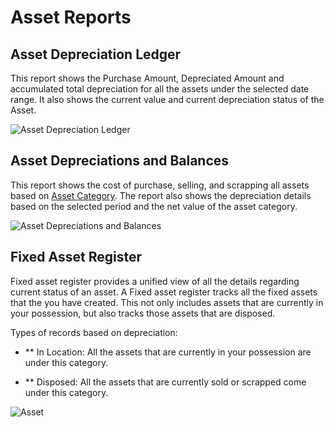 <!-- add-breadcrumbs -->
# Asset Reports

## Asset Depreciation Ledger

This report shows the Purchase Amount, Depreciated Amount and accumulated total depreciation for all the assets under the selected date range. It also shows the current value and current depreciation status of the Asset.

![Asset Depreciation Ledger](/docs/v13/assets/img/asset/asset-dep-ledger.png)


## Asset Depreciations and Balances
This report shows the cost of purchase, selling, and scrapping all assets based on [Asset Category](/docs/v13/user/manual/en/asset/asset-category). The report also shows the depreciation details based on the selected period and the net value of the asset category.

![Asset Depreciations and Balances](/docs/v13/assets/img/asset/asset-dep-balance.png)

## Fixed Asset Register

Fixed asset register provides a unified view of all the details regarding current status of an asset. A Fixed asset register tracks all the fixed assets that the you have created. This not only includes assets that are currently in your possession, but also tracks those assets that are disposed.

Types of records based on depreciation:

* ** In Location: All the assets that are currently in your possession are under this category.

* ** Disposed: All the assets that are currently sold or scrapped come under this category.

<img class="screenshot" alt="Asset" src="{{docs_base_url}}/assets/img/asset/fixed-asset-register.png">